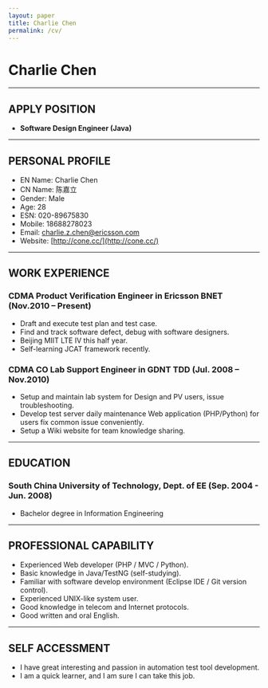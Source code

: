 ```yaml
---
layout: paper
title: Charlie Chen
permalink: /cv/
---
```

# Charlie Chen

---

## APPLY POSITION

- **Software Design Engineer (Java)**

---

## PERSONAL PROFILE

- EN Name: Charlie Chen
- CN Name: 陈嘉立
- Gender: Male
- Age: 28
- ESN: 020-89675830
- Mobile: 18688278023
- Email: [charlie.z.chen@ericsson.com](mailto:charlie.z.chen@ericsson.com)
- Website: [http://cone.cc/](http://cone.cc/)

---

## WORK EXPERIENCE

### CDMA Product Verification Engineer in Ericsson BNET (Nov.2010 – Present)

- Draft and execute test plan and test case.
- Find and track software defect, debug with software designers.
- Beijing MIIT LTE IV this half year.
- Self-learning JCAT framework recently.

### CDMA CO Lab Support Engineer in GDNT TDD (Jul. 2008 – Nov.2010)

- Setup and maintain lab system for Design and PV users, issue troubleshooting.
- Develop test server daily maintenance Web application (PHP/Python) for users fix common issue conveniently. 
- Setup a Wiki website for team knowledge sharing.

---

## EDUCATION

### South China University of Technology, Dept. of EE (Sep. 2004 - Jun. 2008)

- Bachelor degree in Information Engineering

---

## PROFESSIONAL CAPABILITY

- Experienced Web developer (PHP / MVC / Python).
- Basic knowledge in Java/TestNG (self-studying).
- Familiar with software develop environment (Eclipse IDE / Git version control).
- Experienced UNIX-like system user.
- Good knowledge in telecom and Internet protocols.
- Good written and oral English.

---

## SELF ACCESSMENT

- I have great interesting and passion in automation test tool development.
- I am a quick learner, and I am sure I can take this job.
